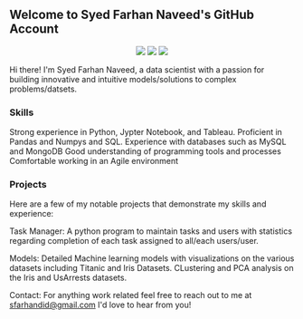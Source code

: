 ## Welcome to Syed Farhan Naveed's GitHub Account
<p align="center">
  <img src="https://img.shields.io/badge/Languages-Python-yellowgreen" />
  <img src="https://img.shields.io/badge/Database-MySQL%2CPandas%2CMongoDB-red" />
  <img src="https://img.shields.io/badge/Softwares-VsCode%2CGit%2CJupyter notebook%2CTableau-blue" />
</p>
Hi there! I'm Syed Farhan Naveed, a data scientist with a passion for building innovative and intuitive models/solutions to complex problems/datsets.

### Skills

Strong experience in Python, Jypter Notebook, and Tableau.
Proficient in Pandas and Numpys and SQL.
Experience with databases such as MySQL and MongoDB
Good understanding of programming tools and processes
Comfortable working in an Agile environment

### Projects
Here are a few of my notable projects that demonstrate my skills and experience:

Task Manager: A python program to maintain tasks and users with statistics regarding completion of each task assigned to all/each users/user.

Models: Detailed Machine learning models with visualizations on the various datasets including Titanic and Iris Datasets.
CLustering and PCA analysis on the Iris and UsArrests datasets.


Contact:
For anything work related feel free to reach out to me at sfarhandid@gmail.com I'd love to hear from you!
